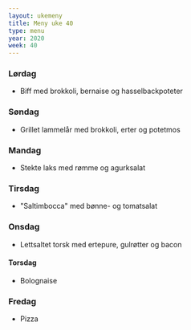 ```yaml
---
layout: ukemeny
title: Meny uke 40
type: menu
year: 2020
week: 40
---
```


### Lørdag

- Biff med brokkoli, bernaise og hasselbackpoteter

### Søndag

- Grillet lammelår med brokkoli, erter og potetmos

### Mandag

- Stekte laks med rømme og agurksalat

### Tirsdag

- "Saltimbocca" med bønne- og tomatsalat

### Onsdag

- Lettsaltet torsk med ertepure, gulrøtter og bacon

#### Torsdag

- Bolognaise

### Fredag

- Pizza
